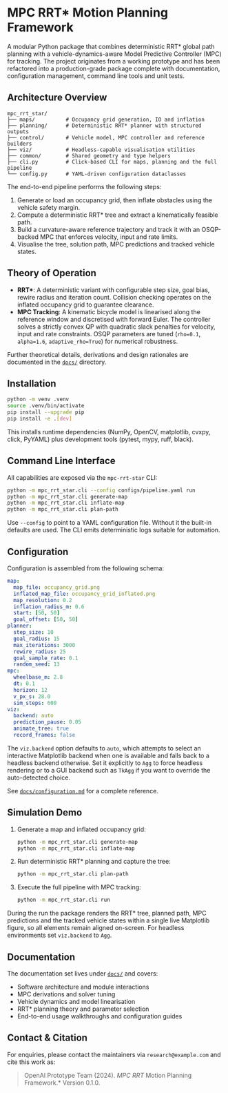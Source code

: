 # MPC RRT* Motion Planning Framework

A modular Python package that combines deterministic RRT* global path planning with
a vehicle-dynamics-aware Model Predictive Controller (MPC) for tracking. The project
originates from a working prototype and has been refactored into a production-grade
package complete with documentation, configuration management, command line tools and
unit tests.

## Architecture Overview

```
mpc_rrt_star/
├── maps/          # Occupancy grid generation, IO and inflation
├── planning/      # Deterministic RRT* planner with structured outputs
├── control/       # Vehicle model, MPC controller and reference builders
├── viz/           # Headless-capable visualisation utilities
├── common/        # Shared geometry and type helpers
├── cli.py         # Click-based CLI for maps, planning and the full pipeline
└── config.py      # YAML-driven configuration dataclasses
```

The end-to-end pipeline performs the following steps:

1. Generate or load an occupancy grid, then inflate obstacles using the vehicle safety
   margin.
2. Compute a deterministic RRT* tree and extract a kinematically feasible path.
3. Build a curvature-aware reference trajectory and track it with an OSQP-backed MPC
   that enforces velocity, input and rate limits.
4. Visualise the tree, solution path, MPC predictions and tracked vehicle states.

## Theory of Operation

* **RRT\***: A deterministic variant with configurable step size, goal bias, rewire radius
  and iteration count. Collision checking operates on the inflated occupancy grid to
  guarantee clearance.
* **MPC Tracking**: A kinematic bicycle model is linearised along the reference window
  and discretised with forward Euler. The controller solves a strictly convex QP with
  quadratic slack penalties for velocity, input and rate constraints. OSQP parameters
  are tuned (``rho=0.1``, ``alpha=1.6``, ``adaptive_rho=True``) for numerical robustness.

Further theoretical details, derivations and design rationales are documented in the
[`docs/`](docs/index.md) directory.

## Installation

```bash
python -m venv .venv
source .venv/bin/activate
pip install --upgrade pip
pip install -e .[dev]
```

This installs runtime dependencies (NumPy, OpenCV, matplotlib, cvxpy, click, PyYAML)
plus development tools (pytest, mypy, ruff, black).

## Command Line Interface

All capabilities are exposed via the ``mpc-rrt-star`` CLI:

```bash
python -m mpc_rrt_star.cli --config configs/pipeline.yaml run
python -m mpc_rrt_star.cli generate-map
python -m mpc_rrt_star.cli inflate-map
python -m mpc_rrt_star.cli plan-path
```

Use ``--config`` to point to a YAML configuration file. Without it the built-in defaults
are used. The CLI emits deterministic logs suitable for automation.

## Configuration

Configuration is assembled from the following schema:

```yaml
map:
  map_file: occupancy_grid.png
  inflated_map_file: occupancy_grid_inflated.png
  map_resolution: 0.2
  inflation_radius_m: 0.6
  start: [50, 50]
  goal_offset: [50, 50]
planner:
  step_size: 10
  goal_radius: 15
  max_iterations: 3000
  rewire_radius: 25
  goal_sample_rate: 0.1
  random_seed: 13
mpc:
  wheelbase_m: 2.8
  dt: 0.1
  horizon: 12
  v_px_s: 28.0
  sim_steps: 600
viz:
  backend: auto
  prediction_pause: 0.05
  animate_tree: true
  record_frames: false
```

The `viz.backend` option defaults to `auto`, which attempts to select an interactive
Matplotlib backend when one is available and falls back to a headless backend otherwise.
Set it explicitly to `Agg` to force headless rendering or to a GUI backend such as
`TkAgg` if you want to override the auto-detected choice.

See [`docs/configuration.md`](docs/configuration.md) for a complete reference.

## Simulation Demo

1. Generate a map and inflated occupancy grid:
   ```bash
   python -m mpc_rrt_star.cli generate-map
   python -m mpc_rrt_star.cli inflate-map
   ```
2. Run deterministic RRT* planning and capture the tree:
   ```bash
   python -m mpc_rrt_star.cli plan-path
   ```
3. Execute the full pipeline with MPC tracking:
   ```bash
   python -m mpc_rrt_star.cli run
   ```

During the run the package renders the RRT* tree, planned path, MPC predictions and the
tracked vehicle states within a single live Matplotlib figure, so all elements remain
aligned on-screen. For headless environments set ``viz.backend`` to ``Agg``.

## Documentation

The documentation set lives under [`docs/`](docs/index.md) and covers:

* Software architecture and module interactions
* MPC derivations and solver tuning
* Vehicle dynamics and model linearisation
* RRT* planning theory and parameter selection
* End-to-end usage walkthroughs and configuration guides

## Contact & Citation

For enquiries, please contact the maintainers via `research@example.com` and cite this
work as:

> OpenAI Prototype Team (2024). *MPC RRT* Motion Planning Framework.* Version 0.1.0.
